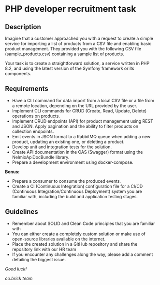 # PHP developer recruitment task

## Description
Imagine that a customer approached you with a request to create a simple service for importing a list of products from a CSV file and enabling basic product management. They provided you with the following CSV file (sample_products.csv) containing a sample list of products.

Your task is to create a straightforward solution, a service written in PHP 8.2, and using the latest version of the Symfony framework or its components.

## Requirements
- Have a CLI command for data import from a local CSV file or a file from a remote location, depending on the URL provided by the user.
- Implement CLI commands for CRUD (Create, Read, Update, Delete) operations on products.
- Implement CRUD endpoints (API) for product management using REST and JSON. Apply pagination and the ability to filter products on collection endpoints.
- Emit events in JSON format to a RabbitMQ queue when adding a new product, updating an existing one, or deleting a product.
- Develop unit and integration tests for the solution.
- Create API documentation in the OAS (Swagger) format using the NelmioApiDocBundle library.
- Prepare a development environment using docker-compose.

**Bonus:**
- Prepare a consumer to consume the produced events.
- Create a CI (Continuous Integration) configuration file for a CI/CD (Continuous Integration/Continuous Deployment) system you are familiar with, including the build and application testing stages.


## Guidelines
- Remember about SOLID and Clean Code principles that you are familiar with
- You can either create a completely custom solution or make use of open-source libraries available on the internet.
- Place the created solution in a GitHub repository and share the repository link with our HR team
- If you encounter any challenges along the way, please add a comment detailing the biggest issue.


_Good luck!_

_co.brick team_
